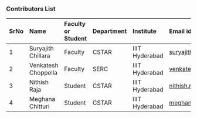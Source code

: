 ### Contributors List

SrNo | Name | Faculty or Student | Department| Institute | Email id
:--|:--|:--|:--|:--|:--|
1 | Suryajith Chillara | Faculty | CSTAR | IIIT Hyderabad | suryajith.chillara@iiit.ac.in
2 | Venkatesh Choppella | Faculty | SERC | IIIT Hyderabad | venkatesh.choppella@iiit.ac.in
3 | Nithish Raja | Student | CSTAR | IIIT Hyderabad | nithish.raja@research.iiit.ac.in
4 | Meghana Chitturi | Student | CSTAR | IIIT Hyderabad | meghana.chitturi@students.iiit.ac.in
